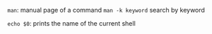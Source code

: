 `man`: manual page of a command
	`man -k keyword` search by keyword

`echo $0`: prints the name of the current shell